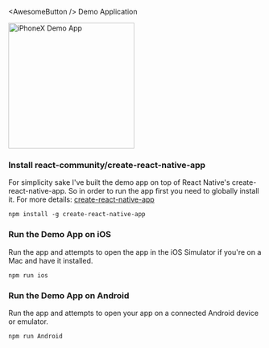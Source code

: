 &lt;AwesomeButton /&gt; Demo Application

<img alt='iPhoneX Demo App' width="250" src='https://github.com/rcaferati/react-native-really-awesome-button/blob/master/demo/iphoneX.png?raw=true' />

### Install react-community/create-react-native-app
For simplicity sake I've built the demo app on top of React Native's create-react-native-app. So in order to run the app first you need to globally install it. For more details: [create-react-native-app](https://github.com/react-community/create-react-native-app)
```
npm install -g create-react-native-app
```

### Run the Demo App on iOS
Run the app and attempts to open the app in the iOS Simulator if you're on a Mac and have it installed.
```
npm run ios
```

### Run the Demo App on Android
Run the app and attempts to open your app on a connected Android device or emulator.
```
npm run Android
```
